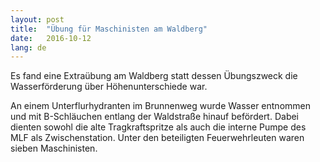 ```yaml
---
layout: post
title:  "Übung für Maschinisten am Waldberg"
date:   2016-10-12
lang: de
---
```


Es fand eine Extraübung am Waldberg statt dessen Übungszweck die Wasserförderung über Höhenunterschiede war.

An einem Unterflurhydranten im Brunnenweg wurde Wasser entnommen und mit B-Schläuchen entlang der Waldstraße hinauf befördert. Dabei dienten sowohl die alte Tragkraftspritze als auch die interne Pumpe des MLF als Zwischenstation. Unter den beteiligten Feuerwehrleuten waren sieben Maschinisten.

